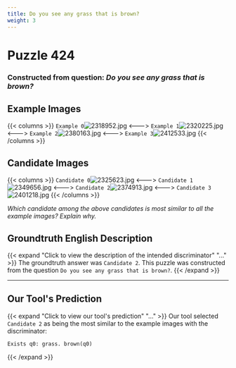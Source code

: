 ```yaml
---
title: Do you see any grass that is brown?
weight: 3
---
```


# Puzzle 424
### Constructed from question: _Do you see any grass that is brown?_


## Example Images
{{< columns >}}
`Example 0`![2318952.jpg](/gqa_images/2318952.jpg)
<--->
`Example 1`![2320225.jpg](/gqa_images/2320225.jpg)
<--->
`Example 2`![2380163.jpg](/gqa_images/2380163.jpg)
<--->
`Example 3`![2412533.jpg](/gqa_images/2412533.jpg)
{{< /columns >}}

## Candidate Images
{{< columns >}}
`Candidate 0`![2325623.jpg](/gqa_images/2325623.jpg)
<--->
`Candidate 1`![2349656.jpg](/gqa_images/2349656.jpg)
<--->
`Candidate 2`![2374913.jpg](/gqa_images/2374913.jpg)
<--->
`Candidate 3`![2401218.jpg](/gqa_images/2401218.jpg)
{{< /columns >}}

*Which candidate among the above candidates is most similar to all the example images? Explain why.*

## Groundtruth English Description

{{< expand "Click to view the description of the intended discriminator" "..." >}}
The groundtruth answer was `Candidate 2`. This puzzle was constructed from the question `Do you see any grass that is brown?`.
{{< /expand >}}

---

## Our Tool's Prediction

{{< expand "Click to view our tool's prediction" "..." >}}
Our tool selected `Candidate 2` as being the most similar to the example images with the discriminator:
```plaintext
Exists q0: grass. brown(q0)
```
{{< /expand >}}
